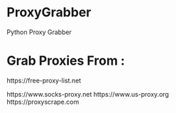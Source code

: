 # ProxyGrabber
Python Proxy Grabber

<h1>Grab Proxies From :</h1>

<p>https://free-proxy-list.net</p>
https://www.socks-proxy.net
https://www.us-proxy.org
https://proxyscrape.com
